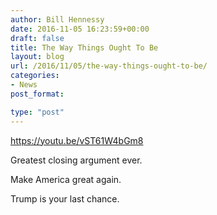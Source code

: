 ```yaml
---
author: Bill Hennessy
date: 2016-11-05 16:23:59+00:00
draft: false
title: The Way Things Ought To Be
layout: blog
url: /2016/11/05/the-way-things-ought-to-be/
categories:
- News
post_format:

type: "post"
---
```


https://youtu.be/vST61W4bGm8

Greatest closing argument ever. 

Make America great again. 

Trump is your last chance.
